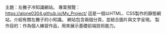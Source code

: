 主題：左撇子冷知識網站。
專案預覽：https://alone0304.github.io/My_Project/
這是一個以HTML、CSS製作的靜態網站，介紹有關左撇子的小知識。
網站包含兩個分頁，並結合圖片與文字呈現。
製作目的：作為個人練習作品，用來展示基礎前端技術能力。
